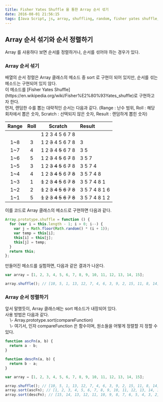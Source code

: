 ```yaml
---
title: Fisher Yates Shuffle 을 통한 Array 순서 섞기
date: 2016-08-01 21:56:15
tags: [Java Script, js, array, shuffling, random, fisher yates shuffle, 배열 섞기]
---
```

## Array 순서 섞기와 순서 정렬하기

<p>Array 를 사용하다 보면 순서를 정렬하거나, 순서를 섞어야 하는 경우가 있다.</p>

### Array 순서 섞기

<p>배열의 순서 정렬은 Array 클래스의 메소드 중 sort 로 구현이 되어 있지만, 순서를 섞는 메소드는 구현되어 있지 않다.<br />이 메소드를 [Fisher Yates Shuffle](https://en.wikipedia.org/wiki/Fisher%E2%80%93Yates_shuffle)로 구현하고자 한다.<br />먼저, 랜덤한 수를 뽑는 대략적인 순서는 다음과 같다. (Range : 난수 범위, Roll : 해당 회차에서 뽑은 숫자, Scratch : 선택되지 않은 숫자, Result : 랜덤하게 뽑힌 숫자)</p>

| Range | Roll | Scratch | Result |
| :---: | :--: | :-----: | :----- |
| &nbsp; | &nbsp; | 1 2 3 4 5 6 7 8 | &nbsp; |
| 1~8 | 3 | 1 2 ~~3~~ 4 5 6 7 8 | 3 |
| 1~7 | 4 | 1 2 ~~3~~ 4 ~~5~~ 6 7 8 | 3 5 |
| 1~6 | 5 | 1 2 ~~3~~ 4 ~~5~~ 6 ~~7~~ 8 | 3 5 7 |
| 1~5 | 3 | 1 2 ~~3~~ ~~4~~ ~~5~~ 6 ~~7~~ 8 | 3 5 7 4 |
| 1~4 | 4 | 1 2 ~~3~~ ~~4~~ ~~5~~ 6 ~~7~~ ~~8~~ | 3 5 7 4 8 |
| 1~3 | 1 | ~~1~~ 2 ~~3~~ ~~4~~ ~~5~~ 6 ~~7~~ ~~8~~ | 3 5 7 4 8 1 |
| 1~2 | 2 | ~~1~~ 2 ~~3~~ ~~4~~ ~~5~~ ~~6~~ ~~7~~ ~~8~~ | 3 5 7 4 8 1 6 |
| 1~1 | 5 | ~~1~~ ~~2~~ ~~3~~ ~~4~~ ~~5~~ ~~6~~ ~~7~~ ~~8~~ | 3 5 7 4 8 1 2 |

<p>이를 코드로 Array 클래스의 메소드로 구현하면 다음과 같다.</p>

```js
Array.prototype.shuffle = function () {
  for (var i = this.length - 1; i > 0; i--) {
    var j = Math.floor(Math.random() * (i + 1));
    var temp = this[i];
    this[i] = this[j];
    this[j] = temp;
  }
  return this;
};
```

<p>만들어진 메소드를 실험하면, 다음과 같은 결과가 나온다.</p>

```js
var array = [1, 2, 3, 4, 5, 6, 7, 8, 9, 10, 11, 12, 13, 14, 15];

array.shuffle(); // [10, 5, 1, 13, 12, 7, 4, 6, 3, 9, 2, 15, 11, 8, 14]
```

### Array 순서 정렬하기

<p>앞서 말했듯이, Array 클래스에는 sort 메소드가 내장되어 있다.<br />사용 방법은 다음과 같다.<br />&nbsp;&nbsp;&nbsp;&nbsp;\- Array.prototype.sort(compareFunction)<br />&nbsp;&nbsp;&nbsp;&nbsp;\- 여기서, 인자 compareFunction 은 함수이며, 원소들을 어떻게 정렬할 지 정할 수 있다.</p>

```js
function ascFn(a, b) {
  return a - b;
}

function descFn(a, b) {
  return b - a;
}

var array = [1, 2, 3, 4, 5, 6, 7, 8, 9, 10, 11, 12, 13, 14, 15];

array.shuffle(); // [10, 5, 1, 13, 12, 7, 4, 6, 3, 9, 2, 15, 11, 8, 14]
array.sort(ascFn); // [1, 2, 3, 4, 5, 6, 7, 8, 9, 10, 11, 12, 13, 14, 15]
array.sort(descFn); // [15, 14, 13, 12, 11, 10, 9, 8, 7, 6, 5, 4, 3, 2, 1]
```

